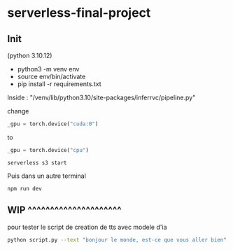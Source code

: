 # serverless-final-project
## Init
(python 3.10.12)
- python3 -m venv env
- source env/bin/activate
- pip install -r requirements.txt

Inside :
"/venv/lib/python3.10/site-packages/inferrvc/pipeline.py"

change 
```python
_gpu = torch.device("cuda:0")
```
to
```python
_gpu = torch.device("cpu")
```

`serverless s3 start`

Puis dans un autre terminal

`npm run dev`

## WIP ^^^^^^^^^^^^^^^^^^^^^

pour tester le script de creation de tts avec modele d'ia
```bash
python script.py --text "bonjour le monde, est-ce que vous aller bien"
```